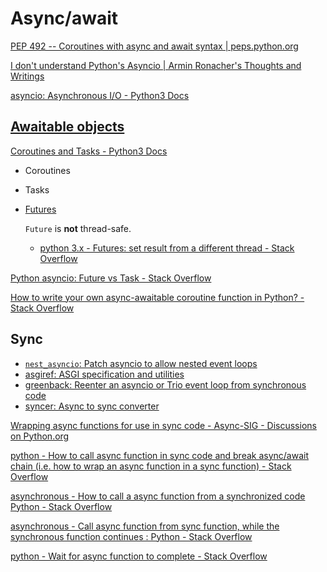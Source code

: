 # Async/await
[PEP 492 -- Coroutines with async and await syntax | peps.python.org](https://peps.python.org/pep-0492/)

[I don't understand Python's Asyncio | Armin Ronacher's Thoughts and Writings](https://lucumr.pocoo.org/2016/10/30/i-dont-understand-asyncio/)

[asyncio: Asynchronous I/O - Python3 Docs](https://docs.python.org/3/library/asyncio.html)

## [Awaitable objects](https://docs.python.org/3/reference/datamodel.html#awaitable-objects)
[Coroutines and Tasks - Python3 Docs](https://docs.python.org/3/library/asyncio-task.html#awaitables)
- Coroutines
- Tasks
- [Futures](https://docs.python.org/3/library/asyncio-future.html)

  `Future` is **not** thread-safe.
  - [python 3.x - Futures: set result from a different thread - Stack Overflow](https://stackoverflow.com/questions/53090005/futures-set-result-from-a-different-thread)

[Python asyncio: Future vs Task - Stack Overflow](https://stackoverflow.com/questions/64851715/python-asyncio-future-vs-task)

[How to write your own async-awaitable coroutine function in Python? - Stack Overflow](https://stackoverflow.com/a/58274535/14105244)

## Sync
- [`nest_asyncio`: Patch asyncio to allow nested event loops](https://github.com/erdewit/nest_asyncio)
- [asgiref: ASGI specification and utilities](https://github.com/django/asgiref/)
- [greenback: Reenter an asyncio or Trio event loop from synchronous code](https://github.com/oremanj/greenback)
- [syncer: Async to sync converter](https://github.com/miyakogi/syncer)

[Wrapping async functions for use in sync code - Async-SIG - Discussions on Python.org](https://discuss.python.org/t/wrapping-async-functions-for-use-in-sync-code/8606)

[python - How to call async function in sync code and break async/await chain (i.e. how to wrap an async function in a sync function) - Stack Overflow](https://stackoverflow.com/questions/68744830/how-to-call-async-function-in-sync-code-and-break-async-await-chain-i-e-how-to)

[asynchronous - How to call a async function from a synchronized code Python - Stack Overflow](https://stackoverflow.com/questions/51762227/how-to-call-a-async-function-from-a-synchronized-code-python)

[asynchronous - Call async function from sync function, while the synchronous function continues : Python - Stack Overflow](https://stackoverflow.com/questions/55647753/call-async-function-from-sync-function-while-the-synchronous-function-continues)

[python - Wait for async function to complete - Stack Overflow](https://stackoverflow.com/questions/57234827/wait-for-async-function-to-complete)